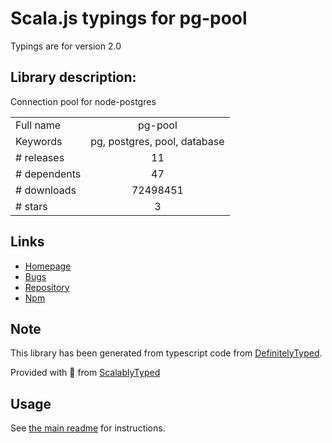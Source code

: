
# Scala.js typings for pg-pool

Typings are for version 2.0

## Library description:
Connection pool for node-postgres

|                    |                 |
| ------------------ | :-------------: |
| Full name          | pg-pool |
| Keywords           | pg, postgres, pool, database |
| # releases         | 11 |
| # dependents       | 47 |
| # downloads        | 72498451 |
| # stars            | 3 |

## Links
- [Homepage](https://github.com/brianc/node-pg-pool#readme)
- [Bugs](https://github.com/brianc/node-pg-pool/issues)
- [Repository](https://github.com/brianc/node-postgres)
- [Npm](https://www.npmjs.com/package/pg-pool)
    


## Note
This library has been generated from typescript code from [DefinitelyTyped](https://definitelytyped.org).

Provided with :purple_heart: from [ScalablyTyped](https://github.com/oyvindberg/ScalablyTyped)

## Usage
See [the main readme](../../readme.md) for instructions.


